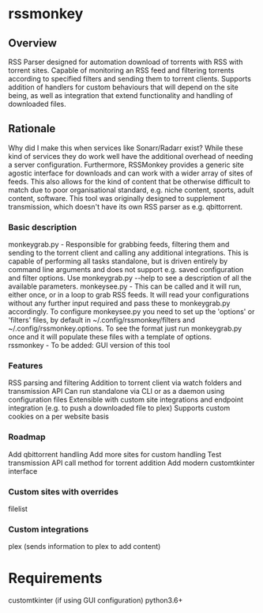 # rssmonkey

## Overview 
RSS Parser designed for automation download of torrents with RSS with torrent sites.  Capable of monitoring an RSS feed and filtering torrents according to specified filters and sending them to torrent clients.  Supports addition of handlers for custom behaviours that will depend on the site being, as well as integration that extend functionality and handling of downloaded files. 

## Rationale
Why did I make this when services like Sonarr/Radarr exist? While these kind of services they do work well have the additional overhead of needing a server configuration. 
Furthermore, RSSMonkey provides a generic site agostic interface for downloads and can work with a wider array of sites of feeds.  This also allows for the kind of content that be otherwise difficult to match due to poor organisational standard, e.g. niche content, sports, adult content, software.  This tool was originally designed to supplement transmission, which doesn't have its own RSS parser as e.g. qbittorrent. 

### Basic description
 monkeygrab.py - Responsible for grabbing feeds, filtering them and sending to the torrent client and calling any additional integrations.  This is capable of performing all tasks standalone, but is driven entirely by command line arguments and does not support e.g. saved configuration and filter options.  Use monkeygrab.py --help to see a description of all the available parameters. 
 monkeysee.py - This can be called and it will run, either once, or in a loop to grab RSS feeds.  It will read your configurations without any further input required and pass these to monkeygrab.py accordingly.  To configure monkeysee.py you need to set up the 'options' or 'filters' files, by default in ~/.config/rssmonkey/filters and ~/.config/rssmonkey.options.  To see the format just run monkeygrab.py once and it will populate these files with a template of options.  
 rssmonkey - To be added: GUI version of this tool

### Features
RSS parsing and filtering
Addition to torrent client via watch folders and transmission API
Can run standalone via CLI or as a daemon using configuration files
Extensible with custom site integrations and endpoint integration (e.g. to push a downloaded file to plex)
Supports custom cookies on a per website basis

### Roadmap
Add qbittorrent handling
Add more sites for custom handling 
Test transmission API call method for torrent addition 
Add modern customtkinter interface

### Custom sites with overrides
filelist

### Custom integrations
plex (sends information to plex to add content)

# Requirements
customtkinter (if using GUI configuration)
python3.6+
